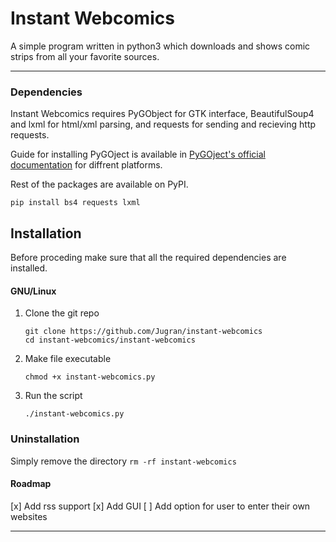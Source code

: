 # Instant Webcomics
A simple program written in python3 which downloads and shows comic strips from all your favorite sources.
- - - - 

### Dependencies 
Instant Webcomics requires PyGObject for GTK interface, BeautifulSoup4 and lxml for html/xml parsing, and requests for sending and recieving http requests.

Guide for installing PyGOject is available in [PyGOject's official documentation](https://pygobject.readthedocs.io/en/latest/getting_started.html) for diffrent platforms.

Rest of the packages are available on PyPI.
```
pip install bs4 requests lxml
```

## Installation
Before proceding make sure that all the required dependencies are installed.

#### GNU/Linux

1. Clone the git repo
    ```
    git clone https://github.com/Jugran/instant-webcomics
    cd instant-webcomics/instant-webcomics
    ```
2. Make file executable
    ```
    chmod +x instant-webcomics.py
    ```
3. Run the script
    ```
    ./instant-webcomics.py
    ```
### Uninstallation

Simply remove the directory
    ```
    rm -rf instant-webcomics
    ```

#### Roadmap
[x] Add rss support
[x] Add GUI
[ ] Add option for user to enter their own websites

- - - - 

